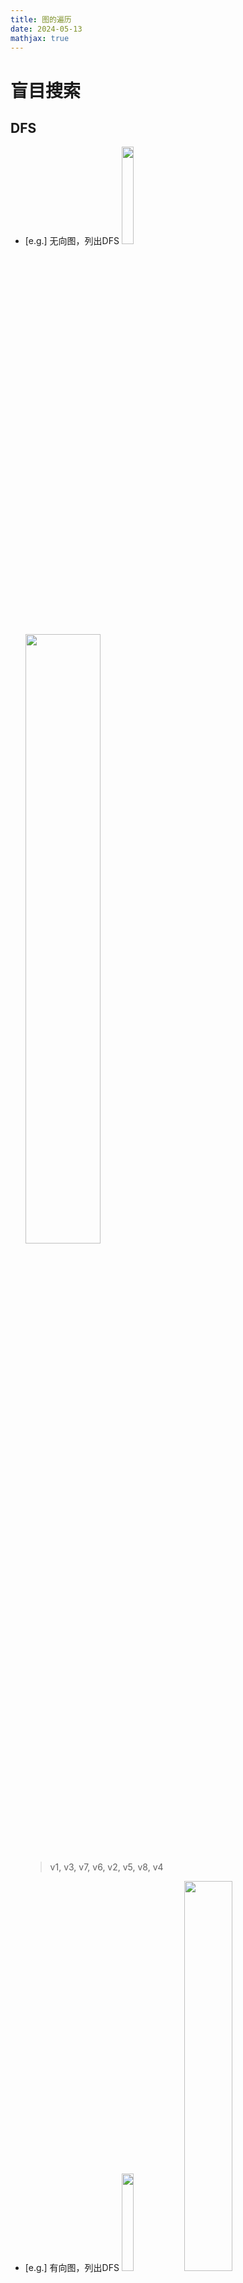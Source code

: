 ```yaml
---
title: 图的遍历
date: 2024-05-13
mathjax: true
---
```


# 盲目搜索
## DFS
- [e.g.] 无向图，列出DFS
    <img src="/img/graph/g1.png" height="20%" width="20%">
    <img src="/img/graph/g2.png" height="50%" width="50%">
    > v1, v3, v7, v6, v2, v5, v8, v4
<!-- more -->

- [e.g.] 有向图，列出DFS
    <img src="/img/graph/g3.png" height="20%" width="20%">
    <img src="/img/graph/g4.png" height="40%" width="40%">
    > v1, v3, v7, v6, v2, v4, v8, v5 (此图非连通图，有n个节点)

## BFS
- [e.g.] 无向图，列出BFS
    <img src="/img/graph/g1.png" height="20%" width="20%">
    <img src="/img/graph/g2.png" height="50%" width="50%">
    > v1, v3, v2, v7, v6, v5, v4, v8


# 最小生成树
## Prim
### 示例
<img src="/img/graph/g5.png" height="70%" width="70%">

```pseudocode
// S: 结果集
将起点设置为初始的last节点

循环n-1次{
	// 1 找到最近节点
	遍历所有未入S的节点，找到与S最近的节点
	
	// 2 更新距离
	对于所有未入S的点，对比“加入last节点前和S的距离”与“该节点与last节点的距离”
	“该节点与S的距离”取二者中较小值
}
```

### implementation
```java
class Prim{
    static final int INF = Integer.MAX_VALUE;
    public List<Integer> prim(int[][] graph){
        int n = graph.length;
        Set<Integer> visited = new HashSet<>();
        List<Integer> res = new ArrayList<>();

        int[] closEgde = new int[n]; // closEdge[i]:i节点距离"结果集的距离"
        // closEdge初始化
        for(int i=0;i<n;i+=1){
            closEgde[i] = disOfPoints(i, 0, graph); // 距离设置为“和起点的距离”
        }

        visited.add(0);
        res.add(0);
        int last = 0;

        for(int i=0;i<n-1;i+=1){ // 固定循环n-1次
            int minDis = Integer.MAX_VALUE;
            // 1) 找到最近节点：遍历,选择当前与S最近的节点k,加入结果S
            for(int k=0;k<n;k+=1){
                if(visited.contains(k))
                    continue;
                int dis = disOfPointToSet(k, closEgde);
                if(dis<minDis){
                    last = k;
                    minDis = dis;
                }
            }
            visited.add(last);
            res.add(last);

            // 2) 更新距离：遍历所有j，更新last和j的距离(last->上一个添加的)
            for(int j=0;j<n;j+=1){ 
                if(visited.contains(j)) // 如果j已经加入结果，则跳过
                    continue;
                int newDis = disOfPoints(j,last, graph); // newDis：distance(当前节点j,上一个添加的节点last)
                int oldDis = disOfPointToSet(j, closEgde); // oldDis: distance(当前节点j,结果集)
                if(newDis>=oldDis)
                    continue;
                closEgde[j] = newDis; // 更新j->S的距离
            }
        }
        return res;
    }
    private int disOfPoints(int a, int b, int[][] graph){
        return graph[a][b];
    }
    private int disOfPointToSet(int p, int[] closEgde){
        return closEgde[p];
    }
}
```

## Kruskal
### 示例
```pseudocode
将边集进行建堆（小顶堆）

while(que非空){
    取出当前剩余的最短边
    判断这条边的“出节点”和“入节点”是否已连接
        若已连接，则直接跳过此边（否则成环）
        若未连接，则将此边加入结果集
}
```

### implementation
```java
class Kruskal{
    /* edge:int[3]  edge[0]:outVertex, edge[1]:inVertex, edge[2]:weight */
    public List<int[]> kruskal(List<int[]> edges){
        List<int[]> res = new ArrayList<>();
        PriorityQueue<int[]> que = new PriorityQueue<>(
                (o1,o2)->{return weight(o1)-weight(o2);}
        );

        for(int[] edge : edges){
            que.offer(edge);
        }

        DisjointSet ds = new DisjointSet(10);
        while(!que.isEmpty()){
            int[] edge = que.poll();
            int in=inVertex(edge), out=outVertex(edge);
            if(ds.isConnected(in,out))
                continue;
            res.add(edge);
        }
        return res;
    }
    private int outVertex(int[] edge){
        return edge[0];
    }
    private int inVertex(int[] edge){
        return edge[1];
    }
    private int weight(int[] edge){
        return edge[2];
    }
}
```

# 最短路径
## Dijkstra
- 功能：求**单个源点**到**所有其他节点**的最短路径
- $T(N)=O(N^2)$

### 示例
- [e.g.] 从上往下看
<img src="/img/graph/g6_1.png" height="30%" width="30%">
<img src="/img/graph/g6_2.png" height="80%" width="80%">

- [e.g.] 
<img src="/img/graph/g7.png" height="30%" width="30%">
```pseudocode
V1: 0->1 (13)
V2: 0->2 (8)
V3: 0->2->3 (13)
V4: 0->2->3->4 (19)
V5: 0->2->3->4->5 (21)
V6: 0->1->6 (20)
```

## Floyd
### implementation
```java
// 以下实现只支持3个节点的图
int[][] graph;
const INF = MAX_INT;

int getNewLen(int start, mid, end){
    int lenA = graph[start][mid];
    int lenB = graph[mid][end];
    if(lenA==INF || lenB==INF)
        return INF;
    return lenA+lenB;
} // 潜在风险：溢出

void floyd(){
    for(int j=0; j<graph.length; j+=1){ // j: 加入路径的中间节点
        for(int i=0; i<gpaph.length; i+=1){ // i: 路径起点
            for(int k=0; k<graph.length){ // k: 路径终点
                // 分析i->k路径，与其和i->j>k路径比较
                int oldLen = graph[i][k];
                int newLen = getNewLen(i,j,k);
                graph[i][k] = min(oldLen, newLen);
            }
        }
    }
}
```

```pseudocode
遍历所有节点，分别选择节点作为中间节点j{
    遍历所有节点，分别选择节点作为起点i{
        遍历所有节点，分别选择节点作为终点k{
            1.计算得到原来的i->k的路径长度
            2.计算得到i->j->k的路径长度
            3.更新i->k的路径长度为 二者的较小值
        }
    }
}
```

### 例题
<img src="/img/graph/g8.png" height="70%" width="70%">

# 拓扑排序
- 每次选择入度为0的出栈，更新节点入度，更新过程中对入度为0的压栈，直至栈空
```java
List<Integer> topSort(List<int[]> edges, int n){
    // 1 统计入度，入度为0的入队
    int[] indegree = new int[n];
    for(int[] edge : edges){
        int t = edge[1];
        indegree[t] += 1;
    }
    Queue<Integer> que = new LinkedList<>();
    for(int i=0; i<n; i+=1){
        if(indegree[i]==0) que.offer(i);
    }
    // 2 每次选择入度为0的点，更新入度
    List<Integer> path = new LinkedList<>();
    while(!que.isEmpty()){
        int cur = que.poll();
        path.add(cur);
        for(int[] edge : edges){
            int s=edge[0], t=edge[1];
            if(cur==s){
                indegree[t] -= 1;
            }
            if(indegree[t]==0){
                que.offer(t);
            }
        }
    }
    return path;
}
```